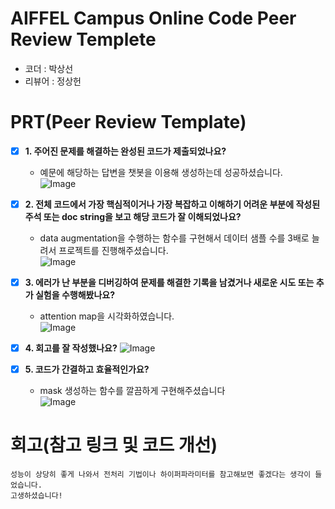 # AIFFEL Campus Online Code Peer Review Templete
- 코더 : 박상선
- 리뷰어 : 정상헌


# PRT(Peer Review Template)
- [X]  **1. 주어진 문제를 해결하는 완성된 코드가 제출되었나요?**
    - 예문에 해당하는 답변을 챗봇을 이용해 생성하는데 성공하셨습니다.  
      ![Image](https://github.com/user-attachments/assets/be64db07-0d84-4934-818d-177dbd3eec3e)  
    
- [X]  **2. 전체 코드에서 가장 핵심적이거나 가장 복잡하고 이해하기 어려운 부분에 작성된 
주석 또는 doc string을 보고 해당 코드가 잘 이해되었나요?**
    - data augmentation을 수행하는 함수를 구현해서 데이터 샘플 수를 3배로 늘려서 프로젝트를 진행해주셨습니다.  
      ![Image](https://github.com/user-attachments/assets/a4846cca-eabc-4dab-8e78-123ea824db89)  
        
- [X]  **3. 에러가 난 부분을 디버깅하여 문제를 해결한 기록을 남겼거나
새로운 시도 또는 추가 실험을 수행해봤나요?**
    - attention map을 시각화하였습니다.  
      ![Image](https://github.com/user-attachments/assets/7c152ce4-550f-4700-8dc6-bc34ae34c808)  
        
- [X]  **4. 회고를 잘 작성했나요?**
      ![Image](https://github.com/user-attachments/assets/5e617185-c3ef-463c-8826-5e009345189e)  
        
- [X]  **5. 코드가 간결하고 효율적인가요?**
    - mask 생성하는 함수를 깔끔하게 구현해주셨습니다  
      ![Image](https://github.com/user-attachments/assets/fd67d455-3c45-4d60-baa7-5c4a0cfea606)  


# 회고(참고 링크 및 코드 개선)
```
성능이 상당히 좋게 나와서 전처리 기법이나 하이퍼파라미터를 참고해보면 좋겠다는 생각이 들었습니다.  
고생하셨습니다!
```

